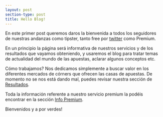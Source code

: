 ```yaml
---
layout: post
section-type: post
title: Hello Blog!
---
```


En este primer post queremos daros la bienvenida a todos los seguidores de nuestras andanzas como tipster, tanto free por [twitter](https://twitter.com/picks_corner) como Premium.

En un principio la página será informativa de nuestros servicios y de los resultados que vayamos obteniendo, y usaremos el blog para tratar temas de actualidad del mundo de las apuestas, aclarar algunos conceptos etc.

Cómo trabajamos? Nos dedicamos simplemente a buscar valor en los diferentes mercados de córners que ofrecen las casas de apuestas. De momento no se nos está dando mal, puedes revisar nuestra sección de [Resultados](https://cornerpicks.github.io/#timeline).

Toda la información referente a nuestro servicio premium la podéis encontrar en la sección [Info Premium](https://cornerpicks.github.io/#about).

Bienvenidos y a por verdes!

